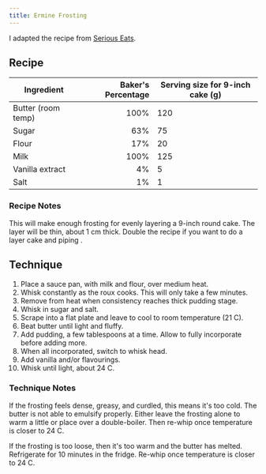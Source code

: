 ```yaml
---
title: Ermine Frosting
---
```


I adapted the recipe from [Serious Eats][1].

[1]: https://www.seriouseats.com/recipes/2019/05/flour-frosting-recipe.html

## Recipe

Ingredient | Baker's Percentage | Serving size for 9-inch cake (g)
-|-:|-
Butter (room temp) | 100% | 120
Sugar | 63% | 75
Flour | 17% | 20
Milk | 100% | 125
Vanilla extract | 4% | 5
Salt | 1% | 1

### Recipe Notes

This will make enough frosting for evenly layering a 9-inch round cake.
The layer will be thin, about 1 cm thick.
Double the recipe if you want to do a layer cake and piping .

## Technique

1. Place a sauce pan, with milk and flour, over medium heat.
1. Whisk constantly as the roux cooks.
  This will only take a few minutes.
1. Remove from heat when consistency reaches thick pudding stage.
1. Whisk in sugar and salt.
1. Scrape into a flat plate and leave to cool to room temperature (21 C).
1. Beat butter until light and fluffy.
1. Add pudding, a few tablespoons at a time.
  Allow to fully incorporate before adding more.
1. When all incorporated, switch to whisk head.
1. Add vanilla and/or flavourings.
1. Whisk until light, about 24 C.

### Technique Notes

If the frosting feels dense, greasy, and curdled, this means it's too cold.
The butter is not able to emulsify properly.
Either leave the frosting alone to warm a little or place over a double-boiler.
Then re-whip once temperature is closer to 24 C.

If the frosting is too loose, then it's too warm and the butter has melted.
Refrigerate for 10 minutes in the fridge.
Re-whip once temperature is closer to 24 C.
